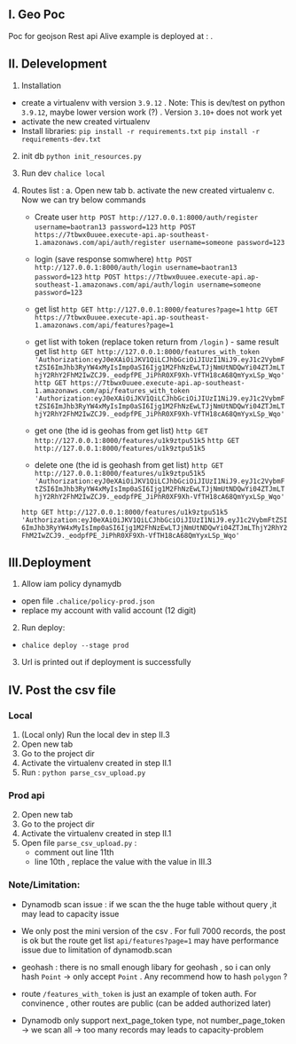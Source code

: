 

## I. Geo Poc
Poc for geojson  Rest api
Alive example is deployed at :
    [](https://7tbwx0uuee.execute-api.ap-southeast-1.amazonaws.com/api/features?page=1).
## II. Delevelopment
1. Installation
- create a virtualenv with version `3.9.12` . Note: This is dev/test on python `3.9.12`, maybe lower version work (?) . Version `3.10+` does not work yet
- activate the new created virtualenv
- Install libraries:
    `pip install -r requirements.txt`
    `pip install -r requirements-dev.txt`
2. init db
`python init_resources.py`
3. Run dev
`chalice local`

4. Routes list :
    a. Open new tab
    b. activate the new created virtualenv
    c. Now we can try below commands

    - Create user
    `http POST http://127.0.0.1:8000/auth/register username=baotran13 password=123`
    `http POST https://7tbwx0uuee.execute-api.ap-southeast-1.amazonaws.com/api/auth/register username=someone password=123`
    - login (save response somwhere)
    `http POST http://127.0.0.1:8000/auth/login username=baotran13 password=123`
    `http POST https://7tbwx0uuee.execute-api.ap-southeast-1.amazonaws.com/api/auth/login username=someone password=123`

    - get list
    `http GET http://127.0.0.1:8000/features?page=1`
    `http GET https://7tbwx0uuee.execute-api.ap-southeast-1.amazonaws.com/api/features?page=1`

    - get list with token (replace token return from `/login` ) - same result get list
    `http GET http://127.0.0.1:8000/features_with_token 'Authorization:eyJ0eXAiOiJKV1QiLCJhbGciOiJIUzI1NiJ9.eyJ1c2VybmFtZSI6ImJhb3RyYW4xMyIsImp0aSI6Ijg1M2FhNzEwLTJjNmUtNDQwYi04ZTJmLThjY2RhY2FhM2IwZCJ9._eodpfPE_JiPhR0XF9Xh-VfTH18cA68QmYyxLSp_Wqo' `
    `http GET https://7tbwx0uuee.execute-api.ap-southeast-1.amazonaws.com/api/features_with_token 'Authorization:eyJ0eXAiOiJKV1QiLCJhbGciOiJIUzI1NiJ9.eyJ1c2VybmFtZSI6ImJhb3RyYW4xMyIsImp0aSI6Ijg1M2FhNzEwLTJjNmUtNDQwYi04ZTJmLThjY2RhY2FhM2IwZCJ9._eodpfPE_JiPhR0XF9Xh-VfTH18cA68QmYyxLSp_Wqo' `
    - get one (the id is geohas from get list)
    `http GET http://127.0.0.1:8000/features/u1k9ztpu51k5`
    `http GET http://127.0.0.1:8000/features/u1k9ztpu51k5`
    - delete one (the id is geohash from get list)
    `http GET http://127.0.0.1:8000/features/u1k9ztpu51k5 'Authorization:eyJ0eXAiOiJKV1QiLCJhbGciOiJIUzI1NiJ9.eyJ1c2VybmFtZSI6ImJhb3RyYW4xMyIsImp0aSI6Ijg1M2FhNzEwLTJjNmUtNDQwYi04ZTJmLThjY2RhY2FhM2IwZCJ9._eodpfPE_JiPhR0XF9Xh-VfTH18cA68QmYyxLSp_Wqo' `

    `http GET http://127.0.0.1:8000/features/u1k9ztpu51k5 'Authorization:eyJ0eXAiOiJKV1QiLCJhbGciOiJIUzI1NiJ9.eyJ1c2VybmFtZSI6ImJhb3RyYW4xMyIsImp0aSI6Ijg1M2FhNzEwLTJjNmUtNDQwYi04ZTJmLThjY2RhY2FhM2IwZCJ9._eodpfPE_JiPhR0XF9Xh-VfTH18cA68QmYyxLSp_Wqo' `

## III.Deployment
1. Allow iam policy dynamydb
- open file `.chalice/policy-prod.json`
- replace my account with valid account (12 digit)
2. Run deploy:
- `chalice deploy --stage prod`
3. Url is printed out if deployment is successfully

## IV. Post the csv file
### Local
1. (Local only) Run the local dev in step II.3
2. Open new tab
3. Go to the project dir
4. Activate the virtualenv created in step II.1
3. Run : `python parse_csv_upload.py`
### Prod api
2. Open new tab
3. Go to the project dir
4. Activate the virtualenv created in step II.1
5. Open file `parse_csv_upload.py` :
    - comment out line 11th
    - line 10th , replace the value with the value in III.3

### Note/Limitation:
- Dynamodb scan issue : if we scan the the huge table without query ,it may lead to capacity issue
- We only post the mini version of the csv  . For full 7000 records,  the post is ok but the route get list `api/features?page=1` may have performance issue due to limitation of dynamodb.scan
- geohash : there is no small enough libary for geohash , so i can only hash `Point` -> only accept `Point`  . Any recommend how to hash `polygon` ?
- route `/features_with_token` is just an example of token auth. For convinence , other routes are public (can be added authorized later)

- Dynamodb only support next_page_token type, not number_page_token -> we scan all -> too many records may leads to capacity-problem
